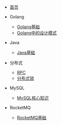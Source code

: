 
* [首页](./docs/title.md)
  
* Golang
  
  - [Golang基础](./docs/golang.md)
  - [Golang中的设计模式](./docs/golang-design-pattern.md)
  
* Java

  * [Java基础](./docs/Java.md)

* 分布式

  - [RPC](./docs/rpc.md)
  - [分布式锁](./docs/distributed.md)

* MySQL

  - [MySQL核心知识](./docs/mysql.md) 

* RocketMQ

  - [RocketMQ基础](./docs/RocketMQ.md)

  
  
  
  
  
  
  


